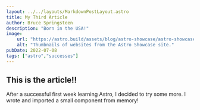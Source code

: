 ```yaml
---
layout: ../../layouts/MarkdownPostLayout.astro
title: My Third Article
author: Bruce Springsteen
description: "Born in the USA!"
image: 
    url: "https://astro.build/assets/blog/astro-showcase/astro-showcase-screenshot.jpg"
    alt: "Thumbnails of websites from the Astro Showcase site."
pubDate: 2022-07-08
tags: ["astro","successes"]
---
```


## This is the article!!

After a successful first week learning Astro, I decided to try some more. I wrote and imported a small component from memory!